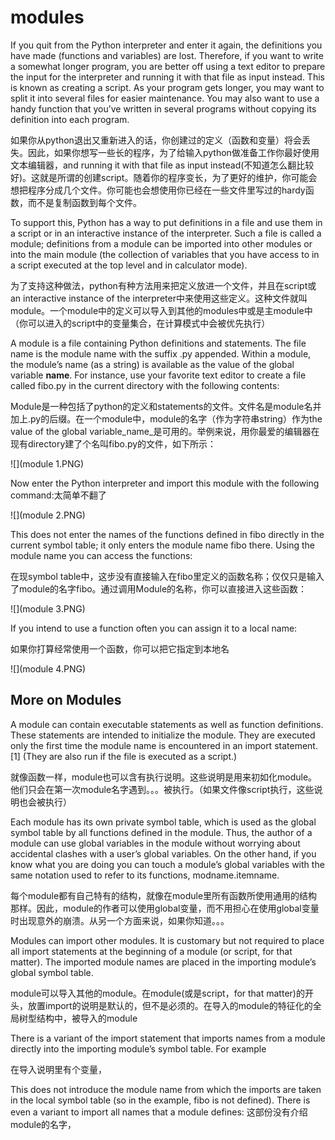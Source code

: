 # modules

If you quit from the Python interpreter and enter it again, the definitions you have made (functions and variables) are lost. Therefore, if you want to write a somewhat longer program, you are better off using a text editor to prepare the input for the interpreter and running it with that file as input instead. This is known as creating a script. As your program gets longer, you may want to split it into several files for easier maintenance. You may also want to use a handy function that you’ve written in several programs without copying its definition into each program.

如果你从python退出又重新进入的话，你创建过的定义（函数和变量）将会丢失。因此，如果你想写一些长的程序，为了给输入python做准备工作你最好使用文本编辑器，and running it with that file as input instead(不知道怎么翻比较好)。这就是所谓的创建script。随着你的程序变长，为了更好的维护，你可能会想把程序分成几个文件。你可能也会想使用你已经在一些文件里写过的hardy函数，而不是复制函数到每个文件。



To support this, Python has a way to put definitions in a file and use them in a script or in an interactive instance of the interpreter. Such a file is called a module; definitions from a module can be imported into other modules or into the main module (the collection of variables that you have access to in a script executed at the top level and in calculator mode).

为了支持这种做法，python有种方法用来把定义放进一个文件，并且在script或an interactive instance of the interpreter中来使用这些定义。这种文件就叫module。一个module中的定义可以导入到其他的modules中或是主module中（你可以进入的script中的变量集合，在计算模式中会被优先执行）



A module is a file containing Python definitions and statements. The file name is the module name with the suffix .py appended. Within a module, the module’s name (as a string) is available as the value of the global variable __name__. For instance, use your favorite text editor to create a file called fibo.py in the current directory with the following contents:

Module是一种包括了python的定义和statements的文件。文件名是module名并加上.py的后缀。在一个module中，module的名字（作为字符串string）作为the value of the global variable_name_是可用的。举例来说，用你最爱的编辑器在现有directory建了个名叫fibo.py的文件，如下所示：

![](module 1.PNG)


Now enter the Python interpreter and import this module with the following command:太简单不翻了


![](module 2.PNG)


This does not enter the names of the functions defined in fibo directly in the current symbol table; it only enters the module name fibo there. Using the module name you can access the functions:

在现symbol table中，这步没有直接输入在fibo里定义的函数名称；仅仅只是输入了module的名字fibo。通过调用Module的名称，你可以直接进入这些函数：

![](module 3.PNG)



If you intend to use a function often you can assign it to a local name:

如果你打算经常使用一个函数，你可以把它指定到本地名

![](module 4.PNG)


## More on Modules
A module can contain executable statements as well as function definitions. These statements are intended to initialize the module. They are executed only the first time the module name is encountered in an import statement. [1] (They are also run if the file is executed as a script.)

就像函数一样，module也可以含有执行说明。这些说明是用来初如化module。他们只会在第一次module名字遇到。。。被执行。（如果文件像script执行，这些说明也会被执行）


Each module has its own private symbol table, which is used as the global symbol table by all functions defined in the module. Thus, the author of a module can use global variables in the module without worrying about accidental clashes with a user’s global variables. On the other hand, if you know what you are doing you can touch a module’s global variables with the same notation used to refer to its functions, modname.itemname.

每个module都有自己特有的结构，就像在module里所有函数所使用通用的结构那样。因此，module的作者可以使用global变量，而不用担心在使用global变量时出现意外的崩溃。从另一个方面来说，如果你知道。。。

Modules can import other modules. It is customary but not required to place all import statements at the beginning of a module (or script, for that matter). The imported module names are placed in the importing module’s global symbol table.

module可以导入其他的module。在module(或是script，for that matter)的开头，放置import的说明是默认的，但不是必须的。在导入的module的特征化的全局树型结构中，被导入的module

There is a variant of the import statement that imports names from a module directly into the importing module’s symbol table. For example

在导入说明里有个变量，


This does not introduce the module name from which the imports are taken in the local symbol table (so in the example, fibo is not defined).
There is even a variant to import all names that a module defines:
这部份没有介绍module的名字，
